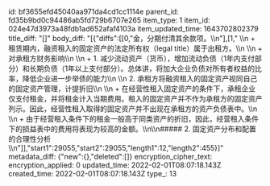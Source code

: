 id: bf3655efd45040aa971da4cd1cc1114e
parent_id: fd35b9bd0c94486ab5fd729b6707e265
item_type: 1
item_id: 024e47d3973a48fdb1ad652afaf4103a
item_updated_time: 1643702802379
title_diff: "[]"
body_diff: "[{\"diffs\":[[0,\"金，分期付清其余款项。\\\n\"],[1,\"       \\\n       + 租赁期内，融资租入的固定资产的法定所有权（legal title）属于出租方。\\\n       \\\n       + 对承租方财务影响\\\n         \\\n         + 1. 减少流动资产（货币），增加流动负债（1年内支付部分）和长期负债（1年以上支付部分）。总体讲，将加大企业负债对所有者权益的比率，降低企业进一步举债的能力\\\n           \\\n           2. 承租方将融资租入的固定资产视同自己的固定资产管理，计提折旧\\\n       \\\n       + 在经营性租入固定资产的条件下，承租企业仅支付租金，并将租金计入当期费用。租入的固定资产并不作为承租方的固定资产列示。因此，经营性租入取得的固定资产并不出现在承租方的资产负债表中。\\\n       \\\n       + 由于经营租入条件下的租金一般高于同类资产的折旧，因此，经营租入条件下的损益表中的费用将表现为较高的金额。\\\n\\\n##### 2.  固定资产分布和配置的合理性分析\\\n\"]],\"start1\":29055,\"start2\":29055,\"length1\":12,\"length2\":455}]"
metadata_diff: {"new":{},"deleted":[]}
encryption_cipher_text: 
encryption_applied: 0
updated_time: 2022-02-01T08:07:18.143Z
created_time: 2022-02-01T08:07:18.143Z
type_: 13